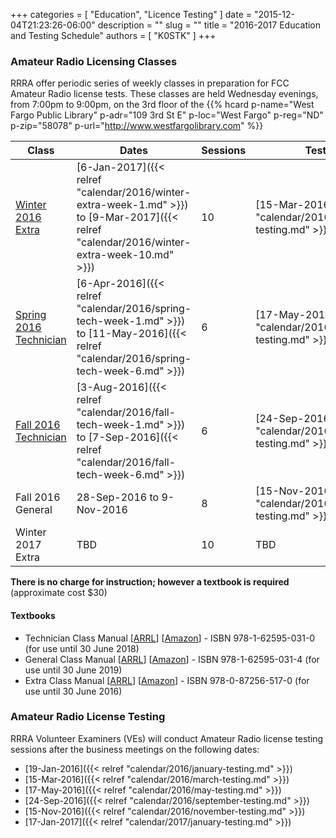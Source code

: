 +++
categories = [ "Education", "Licence Testing" ]
date = "2015-12-04T21:23:26-06:00"
description = ""
slug = ""
title = "2016-2017 Education and Testing Schedule"
authors = [ "K0STK" ]
+++

### Amateur Radio Licensing Classes

RRRA offer periodic series of weekly classes in preparation for FCC Amateur
Radio license tests. These classes are
held Wednesday evenings, from 7:00pm to 9:00pm, on the 3rd floor of the 
{{% hcard p-name="West Fargo Public Library" p-adr="109 3rd St E" p-loc="West Fargo" p-reg="ND" p-zip="58078" p-url="http://www.westfargolibrary.com" %}}
<!--more-->
Class | Dates | Sessions | Testing
------|-------|----------|--------
[Winter 2016 Extra](/dates/winter-2016-extra) | [6-Jan-2017]({{< relref "calendar/2016/winter-extra-week-1.md" >}}) to [9-Mar-2017]({{< relref "calendar/2016/winter-extra-week-10.md" >}}) | 10 | [15-Mar-2016]({{< relref "calendar/2016/march-testing.md" >}})
[Spring 2016 Technician](/dates/spring-2016-technician) | [6-Apr-2016]({{< relref "calendar/2016/spring-tech-week-1.md" >}}) to [11-May-2016]({{< relref "calendar/2016/spring-tech-week-6.md" >}}) | 6 | [17-May-2016]({{< relref "calendar/2016/may-testing.md" >}})
[Fall 2016 Technician](/dates/fall-2016-technician) | [3-Aug-2016]({{< relref "calendar/2016/fall-tech-week-1.md" >}}) to [7-Sep-2016]({{< relref "calendar/2016/fall-tech-week-6.md" >}}) | 6 | [24-Sep-2016]({{< relref "calendar/2016/september-testing.md" >}})
Fall 2016 General | 28-Sep-2016 to 9-Nov-2016 | 8 | [15-Nov-2016]({{< relref "calendar/2016/november-testing.md" >}})
Winter 2017 Extra | TBD | 10 | TBD

**There is no charge for instruction; however a textbook is required**
(approximate cost $30)

#### Textbooks

* Technician Class Manual [[ARRL](http://www.arrl.org/shop/ARRL-Ham-Radio-License-Manual-3rd-Edition/)] [[Amazon](http://www.amazon.com/ARRL-Ham-Radio-License-Manual/dp/1625950136/)] - ISBN 978-1-62595-031-0 (for use until 30 June 2018)
* General Class Manual [[ARRL](http://www.arrl.org/shop/ARRL-General-Class-License-Manual-8th-Edition/)] [[Amazon](http://www.amazon.com/General-Class-License-Manual-Spiral/dp/1625950314/)] - ISBN 978-1-62595-031-4 (for use until 30 June 2019)
* Extra Class Manual [[ARRL](http://www.arrl.org/shop/ARRL-Extra-Class-License-Manual-10th-Edition/)] [[Amazon](http://www.amazon.com/Extra-Class-License-Manual-Amateur/dp/087259517X/)] - ISBN 978-0-87256-517-0 (for use until 30 June 2016)

### Amateur Radio License Testing

RRRA Volunteer Examiners (VEs) will conduct Amateur Radio license testing
sessions after the business meetings on the following dates:

* [19-Jan-2016]({{< relref "calendar/2016/january-testing.md" >}})
* [15-Mar-2016]({{< relref "calendar/2016/march-testing.md" >}})
* [17-May-2016]({{< relref "calendar/2016/may-testing.md" >}})
* [24-Sep-2016]({{< relref "calendar/2016/september-testing.md" >}})
* [15-Nov-2016]({{< relref "calendar/2016/november-testing.md" >}})
* [17-Jan-2017]({{< relref "calendar/2017/january-testing.md" >}})

<!-- Please read our testing guide to find out what to bring to a testing
session and how the session will be conducted. -->
